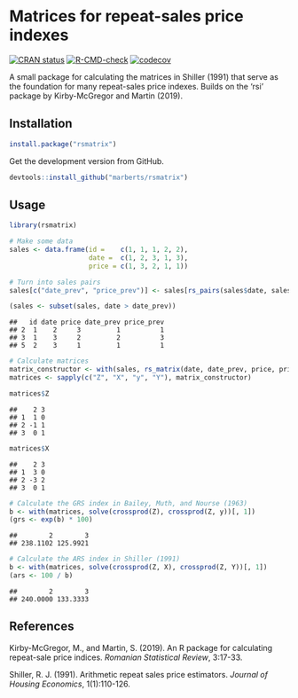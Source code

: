 
<!-- README.md is generated from README.Rmd. Please edit that file. -->

# Matrices for repeat-sales price indexes

<!-- Badges -->

[![CRAN
status](https://www.r-pkg.org/badges/version/rsmatrix)](https://cran.r-project.org/package=rsmatrix)
[![R-CMD-check](https://github.com/marberts/rsmatrix/workflows/R-CMD-check/badge.svg)](https://github.com/marberts/rsmatrix/actions)
[![codecov](https://codecov.io/gh/marberts/rsmatrix/branch/master/graph/badge.svg)](https://app.codecov.io/gh/marberts/rsmatrix)

A small package for calculating the matrices in Shiller (1991) that
serve as the foundation for many repeat-sales price indexes. Builds on
the ‘rsi’ package by Kirby-McGregor and Martin (2019).

## Installation

``` r
install.package("rsmatrix")
```

Get the development version from GitHub.

``` r
devtools::install_github("marberts/rsmatrix")
```

## Usage

``` r
library(rsmatrix)

# Make some data
sales <- data.frame(id =    c(1, 1, 1, 2, 2), 
                    date =  c(1, 2, 3, 1, 3), 
                    price = c(1, 3, 2, 1, 1))

# Turn into sales pairs
sales[c("date_prev", "price_prev")] <- sales[rs_pairs(sales$date, sales$id), c("date", "price")]

(sales <- subset(sales, date > date_prev))
```

    ##   id date price date_prev price_prev
    ## 2  1    2     3         1          1
    ## 3  1    3     2         2          3
    ## 5  2    3     1         1          1

``` r
# Calculate matrices
matrix_constructor <- with(sales, rs_matrix(date, date_prev, price, price_prev))
matrices <- sapply(c("Z", "X", "y", "Y"), matrix_constructor)

matrices$Z
```

    ##    2 3
    ## 1  1 0
    ## 2 -1 1
    ## 3  0 1

``` r
matrices$X
```

    ##    2 3
    ## 1  3 0
    ## 2 -3 2
    ## 3  0 1

``` r
# Calculate the GRS index in Bailey, Muth, and Nourse (1963)
b <- with(matrices, solve(crossprod(Z), crossprod(Z, y))[, 1])
(grs <- exp(b) * 100)
```

    ##        2        3 
    ## 238.1102 125.9921

``` r
# Calculate the ARS index in Shiller (1991)
b <- with(matrices, solve(crossprod(Z, X), crossprod(Z, Y))[, 1])
(ars <- 100 / b)
```

    ##        2        3 
    ## 240.0000 133.3333

## References

Kirby-McGregor, M., and Martin, S. (2019). An R package for calculating
repeat-sale price indices. *Romanian Statistical Review*, 3:17-33.

Shiller, R. J. (1991). Arithmetic repeat sales price estimators.
*Journal of Housing Economics*, 1(1):110-126.
